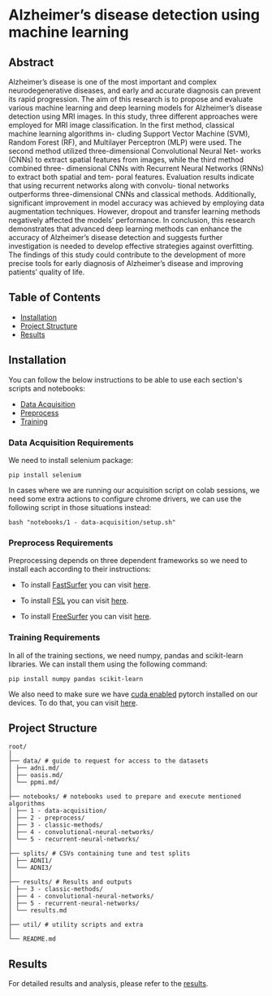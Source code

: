 # Alzheimer’s disease detection using machine learning

## Abstract

Alzheimer’s disease is one of the most important and complex neurodegenerative diseases,
and early and accurate diagnosis can prevent its rapid progression. The aim of this research is
to propose and evaluate various machine learning and deep learning models for Alzheimer’s
disease detection using MRI images. In this study, three different approaches were employed
for MRI image classification. In the first method, classical machine learning algorithms in-
cluding Support Vector Machine (SVM), Random Forest (RF), and Multilayer Perceptron
(MLP) were used. The second method utilized three-dimensional Convolutional Neural Net-
works (CNNs) to extract spatial features from images, while the third method combined three-
dimensional CNNs with Recurrent Neural Networks (RNNs) to extract both spatial and tem-
poral features. Evaluation results indicate that using recurrent networks along with convolu-
tional networks outperforms three-dimensional CNNs and classical methods. Additionally,
significant improvement in model accuracy was achieved by employing data augmentation
techniques. However, dropout and transfer learning methods negatively affected the models’
performance. In conclusion, this research demonstrates that advanced deep learning methods
can enhance the accuracy of Alzheimer’s disease detection and suggests further investigation
is needed to develop effective strategies against overfitting. The findings of this study could
contribute to the development of more precise tools for early diagnosis of Alzheimer’s disease
and improving patients’ quality of life.

## Table of Contents
- [Installation](#installation)
- [Project Structure](#project-structure)
- [Results](#results)
<!-- - [Acknowledgements](#acknowledgements) -->
<!-- - [License](#license) -->
<!-- - [Usage](#usage) -->
<!-- - [Configuration](#configuration) -->
<!-- - [Contributing](#contributing) -->

## Installation

You can follow the below instructions to be able to use each section's scripts and notebooks:

- [Data Acquisition](#data-acquisition-requirements)
- [Preprocess](#preprocess-requirements)
- [Training](#training-requirements)

### Data Acquisition Requirements

We need to install selenium package:

```shell
pip install selenium
```

In cases where we are running our acquisition script on colab sessions, we need some extra actions to configure chrome drivers, we can use the following script in those situations instead:

```shell
bash "notebooks/1 - data-acquisition/setup.sh"
```

### Preprocess Requirements

Preprocessing depends on three dependent frameworks so we need to install each according to their instructions:

- To install [FastSurfer](https://github.com/Deep-MI/FastSurfer) you can visit [here](https://github.com/Deep-MI/FastSurfer/blob/dev/doc/overview/INSTALL.md).

- To install [FSL](https://fsl.fmrib.ox.ac.uk/fsl/fslwiki/FSL) you can visit [here](https://fsl.fmrib.ox.ac.uk/fsl/fslwiki/FslInstallation).

- To install [FreeSurfer](https://surfer.nmr.mgh.harvard.edu/fswiki/FreeSurferWiki) you can visit [here](https://surfer.nmr.mgh.harvard.edu/fswiki/DownloadAndInstall).

### Training Requirements

In all of the training sections, we need numpy, pandas and scikit-learn libraries. We can install them using the following command:

```shell
pip install numpy pandas scikit-learn
```

We also need to make sure we have <ins>cuda enabled</ins> pytorch installed on our devices. To do that, you can visit [here](https://pytorch.org/).

## Project Structure

```
root/
│
├── data/ # guide to request for access to the datasets
│ ├── adni.md/
│ ├── oasis.md/
│ └── ppmi.md/ 
│
├── notebooks/ # notebooks used to prepare and execute mentioned algorithms
│ ├── 1 - data-acquisition/ 
│ ├── 2 - preprocess/ 
│ ├── 3 - classic-methods/ 
│ ├── 4 - convolutional-neural-networks/ 
│ └── 5 - recurrent-neural-networks/
│
├── splits/ # CSVs containing tune and test splits
│ ├── ADNI1/ 
│ └── ADNI3/ 
│
├── results/ # Results and outputs
│ ├── 3 - classic-methods/
│ ├── 4 - convolutional-neural-networks/
│ ├── 5 - recurrent-neural-networks/
│ └── results.md
│
├── util/ # utility scripts and extra
│
└── README.md

```

## Results

For detailed results and analysis, please refer to the [results](./reports/results.md).

<!-- ## Acknowledgements -->

<!-- ## License -->

<!-- ## Usage -->

<!-- ## Configuration -->

<!-- ## Contributing -->
